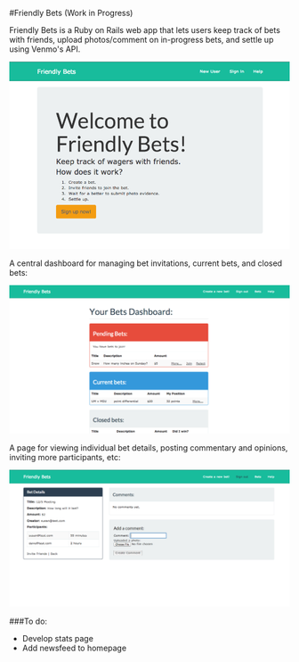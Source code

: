 #Friendly Bets (Work in Progress)

Friendly Bets is a Ruby on Rails web app that lets users keep track of bets with friends, upload photos/comment on in-progress bets, and settle up using Venmo's API.

![Welcome screen](/welcome.png)

A central dashboard for managing bet invitations, current bets, and closed bets:

![Bets Dasboard](/bet_dashboard.png)

A page for viewing individual bet details, posting commentary and opinions, inviting more participants, etc:

![Bet Details](/bet_details.png)

###To do:
- Develop stats page
- Add newsfeed to homepage
